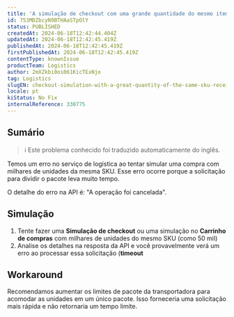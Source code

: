 ```yaml
---
title: 'A simulação de checkout com uma grande quantidade do mesmo item recebe um tempo limite de logística'
id: 753MDZbcyN9BTHAaSTpOlY
status: PUBLISHED
createdAt: 2024-06-18T12:42:44.404Z
updatedAt: 2024-06-18T12:42:45.419Z
publishedAt: 2024-06-18T12:42:45.419Z
firstPublishedAt: 2024-06-18T12:42:45.419Z
contentType: knownIssue
productTeam: Logistics
author: 2mXZkbi0oi061KicTExNjo
tag: Logistics
slugEN: checkout-simulation-with-a-great-quantity-of-the-same-sku-receives-a-logistics-timeout
locale: pt
kiStatus: No Fix
internalReference: 330775
---
```


## Sumário

>ℹ️ Este problema conhecido foi traduzido automaticamente do inglês.


Temos um erro no serviço de logística ao tentar simular uma compra com milhares de unidades da mesma SKU. Esse erro ocorre porque a solicitação para dividir o pacote leva muito tempo.

O detalhe do erro na API é: "A operação foi cancelada".

## Simulação



1. Tente fazer uma **Simulação de checkout** ou uma simulação no **Carrinho de compras** com milhares de unidades do mesmo SKU (como 50 mil)
2. Analise os detalhes na resposta da API e você provavelmente verá um erro ao processar essa solicitação (**timeout**

## Workaround


Recomendamos aumentar os limites de pacote da transportadora para acomodar as unidades em um único pacote. Isso forneceria uma solicitação mais rápida e não retornaria um tempo limite.






